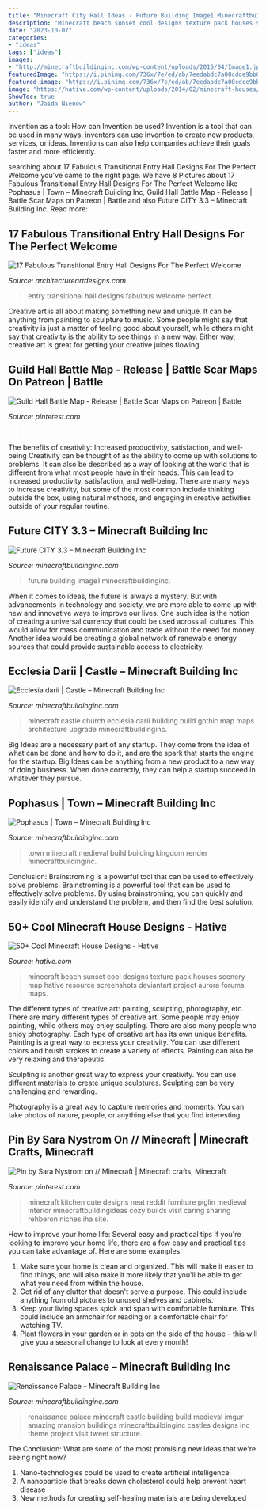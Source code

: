 ```yaml
---
title: "Minecraft City Hall Ideas - Future Building Image1 Minecraftbuildinginc"
description: "Minecraft beach sunset cool designs texture pack houses scenery map hative resource screenshots deviantart project aurora forums maps"
date: "2023-10-07"
categories:
- "ideas"
tags: ["ideas"]
images:
- "http://minecraftbuildinginc.com/wp-content/uploads/2016/04/Image1.jpg"
featuredImage: "https://i.pinimg.com/736x/7e/ed/ab/7eedabdc7a08cdce9bb65262e64d4b25.jpg"
featured_image: "https://i.pinimg.com/736x/7e/ed/ab/7eedabdc7a08cdce9bb65262e64d4b25.jpg"
image: "https://hative.com/wp-content/uploads/2014/02/minecraft-houses/minecraft-beach-sunset-36.jpg"
ShowToc: true
author: "Jaida Nienow"
---
```



Invention as a tool: How can Invention be used?
Invention is a tool that can be used in many ways. inventors can use Invention to create new products, services, or ideas. Inventions can also help companies achieve their goals faster and more efficiently.

	

		
searching about 17 Fabulous Transitional Entry Hall Designs For The Perfect Welcome you've came to the right page. We have 8 Pictures about 17 Fabulous Transitional Entry Hall Designs For The Perfect Welcome like Pophasus | Town – Minecraft Building Inc, Guild Hall Battle Map - Release | Battle Scar Maps on Patreon | Battle and also Future CITY 3.3 – Minecraft Building Inc. Read more:
		
    
## 17 Fabulous Transitional Entry Hall Designs For The Perfect Welcome

<img loading=lazy src="https://www.architectureartdesigns.com/wp-content/uploads/2016/01/17-Fabulous-Transitional-Entry-Hall-Designs-For-The-Perfect-Welcome-14.jpg" onerror="this.onerror=null;this.src='https://tse2.mm.bing.net/th?id=OIP.0w4zA_Mt6jS0slJNhyQ4HgHaLI&amp;pid=15.1';" alt="17 Fabulous Transitional Entry Hall Designs For The Perfect Welcome">

_Source: architectureartdesigns.com_

>entry transitional hall designs fabulous welcome perfect. 

	

Creative art is all about making something new and unique. It can be anything from painting to sculpture to music. Some people might say that creativity is just a matter of feeling good about yourself, while others might say that creativity is the ability to see things in a new way. Either way, creative art is great for getting your creative juices flowing.

    
## Guild Hall Battle Map - Release | Battle Scar Maps On Patreon | Battle

<img loading=lazy src="https://i.pinimg.com/736x/10/88/61/108861bb15be09ff8af65547bf2ba93f.jpg" onerror="this.onerror=null;this.src='https://tse2.mm.bing.net/th?id=OIP.1iw4vg4oiu6lly3TGNDITgHaJ3&amp;pid=15.1';" alt="Guild Hall Battle Map - Release | Battle Scar Maps on Patreon | Battle">

_Source: pinterest.com_

>. 

	

The benefits of creativity: Increased productivity, satisfaction, and well-being
Creativity can be thought of as the ability to come up with solutions to problems. It can also be described as a way of looking at the world that is different from what most people have in their heads. This can lead to increased productivity, satisfaction, and well-being. There are many ways to increase creativity, but some of the most common include thinking outside the box, using natural methods, and engaging in creative activities outside of your regular routine.

    
## Future CITY 3.3 – Minecraft Building Inc

<img loading=lazy src="http://minecraftbuildinginc.com/wp-content/uploads/2016/04/Image1.jpg" onerror="this.onerror=null;this.src='https://tse4.mm.bing.net/th?id=OIP.KvhXcQZOdnrqqrDveUU90gHaEK&amp;pid=15.1';" alt="Future CITY 3.3 – Minecraft Building Inc">

_Source: minecraftbuildinginc.com_

>future building image1 minecraftbuildinginc. 

	

When it comes to ideas, the future is always a mystery. But with advancements in technology and society, we are more able to come up with new and innovative ways to improve our lives. One such idea is the notion of creating a universal currency that could be used across all cultures. This would allow for mass communication and trade without the need for money. Another idea would be creating a global network of renewable energy sources that could provide sustainable access to electricity.

    
## Ecclesia Darii | Castle – Minecraft Building Inc

<img loading=lazy src="http://minecraftbuildinginc.com/wp-content/uploads/2013/10/Ecclesia-darii-Minecraft-castle-ideas-6.jpg" onerror="this.onerror=null;this.src='https://tse3.mm.bing.net/th?id=OIP.yxNsb3f5EQpjuTtvGoTzSgHaEK&amp;pid=15.1';" alt="Ecclesia darii | Castle – Minecraft Building Inc">

_Source: minecraftbuildinginc.com_

>minecraft castle church ecclesia darii building build gothic map maps architecture upgrade minecraftbuildinginc. 

	

Big Ideas are a necessary part of any startup. They come from the idea of what can be done and how to do it, and are the spark that starts the engine for the startup. Big Ideas can be anything from a new product to a new way of doing business. When done correctly, they can help a startup succeed in whatever they pursue.

    
## Pophasus | Town – Minecraft Building Inc

<img loading=lazy src="http://minecraftbuildinginc.com/wp-content/uploads/2014/09/Pophasus-minecraft-city-town-old-medieval-kingdom-build-ideas-8.jpg" onerror="this.onerror=null;this.src='https://tse2.mm.bing.net/th?id=OIP.FuZfkmp9Nwj96YHkbSURMAHaFj&amp;pid=15.1';" alt="Pophasus | Town – Minecraft Building Inc">

_Source: minecraftbuildinginc.com_

>town minecraft medieval build building kingdom render minecraftbuildinginc. 

	

Conclusion: Brainstroming is a powerful tool that can be used to effectively solve problems.
Brainstroming is a powerful tool that can be used to effectively solve problems. By using brainstroming, you can quickly and easily identify and understand the problem, and then find the best solution.

    
## 50+ Cool Minecraft House Designs - Hative

<img loading=lazy src="https://hative.com/wp-content/uploads/2014/02/minecraft-houses/minecraft-beach-sunset-36.jpg" onerror="this.onerror=null;this.src='https://tse2.mm.bing.net/th?id=OIP.980uUvxUvjgFYrMcsDPMtwHaD8&amp;pid=15.1';" alt="50+ Cool Minecraft House Designs - Hative">

_Source: hative.com_

>minecraft beach sunset cool designs texture pack houses scenery map hative resource screenshots deviantart project aurora forums maps. 

	

The different types of creative art: painting, sculpting, photography, etc.
There are many different types of creative art. Some people may enjoy painting, while others may enjoy sculpting. There are also many people who enjoy photography. Each type of creative art has its own unique benefits.
Painting is a great way to express your creativity. You can use different colors and brush strokes to create a variety of effects. Painting can also be very relaxing and therapeutic.

Sculpting is another great way to express your creativity. You can use different materials to create unique sculptures. Sculpting can be very challenging and rewarding.

Photography is a great way to capture memories and moments. You can take photos of nature, people, or anything else that you find interesting.

    
## Pin By Sara Nystrom On // Minecraft | Minecraft Crafts, Minecraft

<img loading=lazy src="https://i.pinimg.com/736x/7e/ed/ab/7eedabdc7a08cdce9bb65262e64d4b25.jpg" onerror="this.onerror=null;this.src='https://tse2.mm.bing.net/th?id=OIP.sbjGcDkDkOx8ser5BzaebQHaHQ&amp;pid=15.1';" alt="Pin by Sara Nystrom on // Minecraft | Minecraft crafts, Minecraft">

_Source: pinterest.com_

>minecraft kitchen cute designs neat reddit furniture piglin medieval interior minecraftbuildingideas cozy builds visit caring sharing rehberon niches iha site. 

	

How to improve your home life: Several easy and practical tips
If you're looking to improve your home life, there are a few easy and practical tips you can take advantage of. Here are some examples:
1. Make sure your home is clean and organized. This will make it easier to find things, and will also make it more likely that you'll be able to get what you need from within the house.
2. Get rid of any clutter that doesn't serve a purpose. This could include anything from old pictures to unused shelves and cabinets.
3. Keep your living spaces spick and span with comfortable furniture. This could include an armchair for reading or a comfortable chair for watching TV. 
4. Plant flowers in your garden or in pots on the side of the house – this will give you a seasonal change to look at every month! 

    
## Renaissance Palace – Minecraft Building Inc

<img loading=lazy src="http://minecraftbuildinginc.com/wp-content/uploads/2013/10/Renaissance-Palace-minecraft-building-ideas-3.jpg" onerror="this.onerror=null;this.src='https://tse2.mm.bing.net/th?id=OIP.8sseZiOs0PlXDaeoSTsquwHaHa&amp;pid=15.1';" alt="Renaissance Palace – Minecraft Building Inc">

_Source: minecraftbuildinginc.com_

>renaissance palace minecraft castle building build medieval imgur amazing mansion buildings minecraftbuildinginc castles designs inc theme project visit tweet structure. 

	

The Conclusion: What are some of the most promising new ideas that we're seeing right now?
1. Nano-technologies could be used to create artificial intelligence
2. A nanoparticle that breaks down cholesterol could help prevent heart disease
3. New methods for creating self-healing materials are being developed

